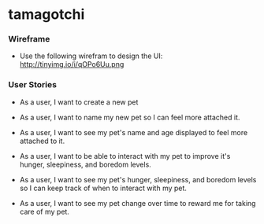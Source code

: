 # tamagotchi

### Wireframe

- Use the following wirefram to design the UI: http://tinyimg.io/i/qOPo6Uu.png

### User Stories

- As a user, I want to create a new pet

- As a user, I want to name my new pet so I can feel more attached it.

- As a user, I want to see my pet's name and age displayed to feel more attached to it.

- As a user, I want to be able to interact with my pet to improve it's hunger, sleepiness, and boredom levels.

- As a user, I want to see my pet's hunger, sleepiness, and boredom levels so I can keep track of when to interact with my pet.

- As a user, I want to see my pet change over time to reward me for taking care of my pet.